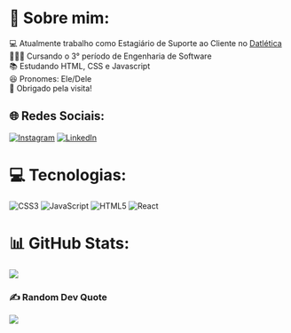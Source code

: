# 👾 Sobre mim:
💻 Atualmente trabalho como Estagiário de Suporte ao Cliente no <a href="https://datletica.com.br/#1">Datlética</a><br>👨🏽‍🎓 Cursando o 3° período de Engenharia de Software<br>📚 Estudando HTML, CSS e Javascript<br>😆 Pronomes: Ele/Dele<br>🤗 Obrigado pela visita!


## 🌐 Redes Sociais:
[![Instagram](https://img.shields.io/badge/Instagram-%23E4405F.svg?logo=Instagram&logoColor=white)](https://instagram.com/ricardo_tagami) [![LinkedIn](https://img.shields.io/badge/LinkedIn-%230077B5.svg?logo=linkedin&logoColor=white)](https://linkedin.com/in/ricardo-francisco2710) 

# 💻 Tecnologias:
![CSS3](https://img.shields.io/badge/css3-%231572B6.svg?style=for-the-badge&logo=css3&logoColor=white) ![JavaScript](https://img.shields.io/badge/javascript-%23323330.svg?style=for-the-badge&logo=javascript&logoColor=%23F7DF1E) ![HTML5](https://img.shields.io/badge/html5-%23E34F26.svg?style=for-the-badge&logo=html5&logoColor=white) ![React](https://img.shields.io/badge/react-%2320232a.svg?style=for-the-badge&logo=react&logoColor=%2361DAFB)
# 📊 GitHub Stats:

![](https://github-readme-streak-stats.herokuapp.com/?user=RicardooFilho&theme=vision-friendly-dark&hide_border=false)<br/>


### ✍️ Random Dev Quote
![](https://quotes-github-readme.vercel.app/api?type=horizontal&theme=gruvbox)

<!-- Proudly created with GPRM ( https://gprm.itsvg.in ) -->
